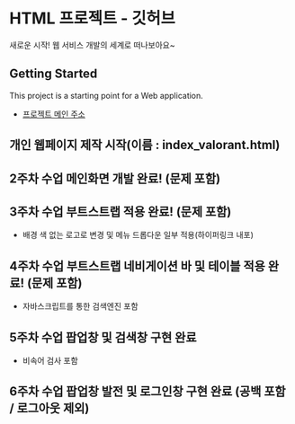 # HTML 프로젝트 - 깃허브
새로운 시작! 웹 서비스 개발의 세계로 떠나보아요~
## Getting Started
This project is a starting point for a Web application.
- [프로젝트 메인 주소]((https://github.com/Miny-1003/WEB_MAIN_20221003))
## 개인 웹페이지 제작 시작(이름 : index_valorant.html)
## 2주차 수업 메인화면 개발 완료! (문제 포함)
## 3주차 수업 부트스트랩 적용 완료! (문제 포함) 
- 배경 색 없는 로고로 변경 및 메뉴 드롭다운 일부 적용(하이퍼링크 내포)
## 4주차 수업 부트스트랩 네비게이션 바 및 테이블 적용 완료! (문제 포함) 
- 자바스크립트를 통한 검색엔진 포함
## 5주차 수업 팝업창 및 검색창 구현 완료
- 비속어 검사 포함
## 6주차 수업 팝업창 발전 및 로그인창 구현 완료 (공백 포함 / 로그아웃 제외)
